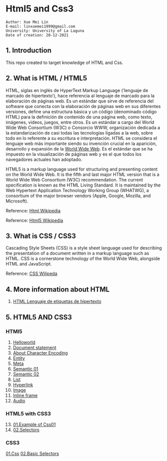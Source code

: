 # Html5 and Css3

```
Author: Xue Mei Lin
E-mail: linxuemei1999@gmail.com
University: University of La Laguna
Date of creation: 20-12-2021
```

## 1. Introduction
This repo created to target knowledge of HTML and Css.


## 2. What is HTML / HTML5
HTML, siglas en inglés de HyperText Markup Language (‘lenguaje de marcado de hipertexto’), hace referencia al lenguaje de marcado para la elaboración de páginas web. Es un estándar que sirve de referencia del software que conecta con la elaboración de páginas web en sus diferentes versiones, define una estructura básica y un código (denominado código HTML) para la definición de contenido de una página web, como texto, imágenes, videos, juegos, entre otros. Es un estándar a cargo del World Wide Web Consortium (W3C) o Consorcio WWW, organización dedicada a la estandarización de casi todas las tecnologías ligadas a la web, sobre todo en lo referente a su escritura e interpretación. HTML se considera el lenguaje web más importante siendo su invención crucial en la aparición, desarrollo y expansión de la [World Wide Web](https://es.wikipedia.org/wiki/World_Wide_Web). Es el estándar que se ha impuesto en la visualización de páginas web y es el que todos los navegadores actuales han adoptado.

HTML5 is a markup language used for structuring and presenting content on the World Wide Web. It is the fifth and last major HTML version that is a World Wide Web Consortium (W3C) recommendation. The current specification is known as the HTML Living Standard. It is maintained by the Web Hypertext Application Technology Working Group (WHATWG), a consortium of the major browser vendors (Apple, Google, Mozilla, and Microsoft).

Reference: [Html Wikipedia](https://es.wikipedia.org/wiki/HTML)

Reference: [Html5 Wikipedia](https://en.wikipedia.org/wiki/HTML5)


## 3. What is CSS / CSS3
Cascading Style Sheets (CSS) is a style sheet language used for describing the presentation of a document written in a markup language such as HTML. CSS is a cornerstone technology of the World Wide Web, alongside HTML and JavaScript.

Reference: [CSS Wilipeda](https://en.wikipedia.org/wiki/CSS)


## 4. More information about HTML

1. [HTML Lenguaje de etiquetas de hipertexto](https://developer.mozilla.org/es/docs/Web/HTML)


## 5. HTML5 AND CSS3
### HTMl5
01. [Helloworld](src_html/01_helloworld.html)
02. [Document statement](src_html/02_doc_stat.html)
03. [About Character Encoding](src_html/03_character_encoding.html)
04. [Entity](src_html/04_entity.html)
05. [Meta](src_html/05_meta.html)
06. [Semantic 01](src_html/06_semantic01.html)
07. [Semantic 02](src_html/07_semantic02.html)
08. [List](src_html/08_list.html)
09. [Hyperlink](src_html/09_hyperlink.html)
10. [Image](src_html/10_image.html)
11. [Inline frame](src_html/11_inlineframe.html)  
12. [Audio](src_html/12_audio&video.html)

### HTML5 with CSS3
13. [01.Example of Css01](src_html/13_example_CSS.html)
14. [02.Selectors](src_html/14_basic_selectors.html)

### CSS3
[01.Css](scr_css/01_style.css)
[02.Basic Selectors](scr_css/02_basic_selectors.css)
